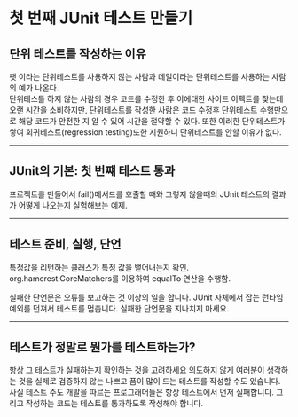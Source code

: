 # 첫 번째 JUnit 테스트 만들기

## 단위 테스트를 작성하는 이유
팻 이라는 단위테스트를 사용하지 않는 사람과 데일이라는 단위테스트를 사용하는 사람의 예가 나온다.  
단위테스틀 하지 않는 사람의 경우 코드를 수정한 후 이에대한 사이드 이펙트를 찾는데 오랜 시간을 소비하지만, 단위테스트를 작성한 사람은 코드 수정후 단위테스트 수행만으로 해당 코드가 안전한 지 알 수 있어 시간을 절약할 수 있다. 또한 이러한 단위테스트가 쌓여 회귀테스트(regression testing)또한 지원하니 단위테스트를 안할 이유가 없다.  
  
---
  
## JUnit의 기본: 첫 번쨰 테스트 통과
  
프로젝트를 만들어서 fail()메서드를 호출할 때와 그렇지 않을때의 JUnit 테스트의 결과가 어떻게 나오는지 실험해보는 예제.
  
---  

## 테스트 준비, 실행, 단언
특정값을 리턴하는 클래스가 특정 값을 뱉어내는지 확인. org.hamcrest.CoreMatchers를 이용하여 equalTo 연산을 수행함.

실패한 단언문은 오류를 보고하는 것 이상의 일을 합니다. JUnit 자체에서 잡는 런타임 예외를 던져서 테스트를 멈춥니다. 실패한 단언문을 지나치지 마세요. 

---
## 테스트가 정말로 뭔가를 테스트하는가? 

항상 그 테스트가 실패하는지 확인하는 것을 고려하세요 의도하지 않게 여러분이 생각하는 것을 실제로 검증하지 않는 나쁘고 품이 많이 드는 테스트를 작성할 수도 있습니다.  
사실 테스트 주도 개발을 따르는 프로그래머들은 항상 테스트에서 먼저 실패합니다. 그리고 작성하는 코드는 테스트를 통과하도록 작성해야 합니다.
